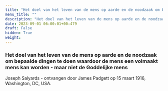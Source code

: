 ```yaml
---
title: "Het doel van het leven van de mens op aarde en de noodzaak om bepaalde dingen te doen waardoor de mens een volmaakt mens kan worden - maar niet de Goddelijke mens"
menu_title: ""
description: "Het doel van het leven van de mens op aarde en de noodzaak om bepaalde dingen te doen waardoor de mens een volmaakt mens kan worden - maar niet de Goddelijke mens"
date: 2023-09-01 06:00:01+00:479
draft: False
hidden: True
weight:
---
```

### Het doel van het leven van de mens op aarde en de noodzaak om bepaalde dingen te doen waardoor de mens een volmaakt mens kan worden - maar niet de Goddelijke mens

Joseph Salyards - ontvangen door James Padgett op 15 maart 1916, Washington, DC, USA.
